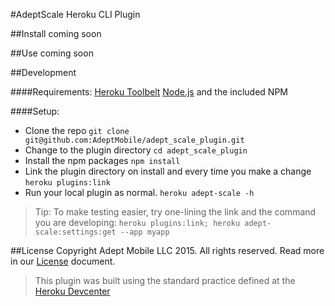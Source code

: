 #AdeptScale Heroku CLI Plugin

##Install
coming soon

##Use
coming soon

##Development

####Requirements:
[Heroku Toolbelt](https://toolbelt.heroku.com)
[Node.js](https://nodejs.org) and the included NPM

####Setup:
- Clone the repo
```git clone git@github.com:AdeptMobile/adept_scale_plugin.git```
- Change to the plugin directory
```cd adept_scale_plugin```
- Install the npm packages
```npm install```
- Link the plugin directory on install and every time you make a change
```heroku plugins:link```
- Run your local plugin as normal. 
```heroku adept-scale -h```

> Tip: To make testing easier, try one-lining the link and the command you are developing:
```heroku plugins:link; heroku adept-scale:settings:get --app myapp```


##License
Copyright Adept Mobile LLC 2015. All rights reserved.
Read more in our [License](LICENSE) document.

> This plugin was built using the standard practice defined at the [Heroku Devcenter](https://devcenter.heroku.com/articles/developing-toolbelt-plug-ins)
